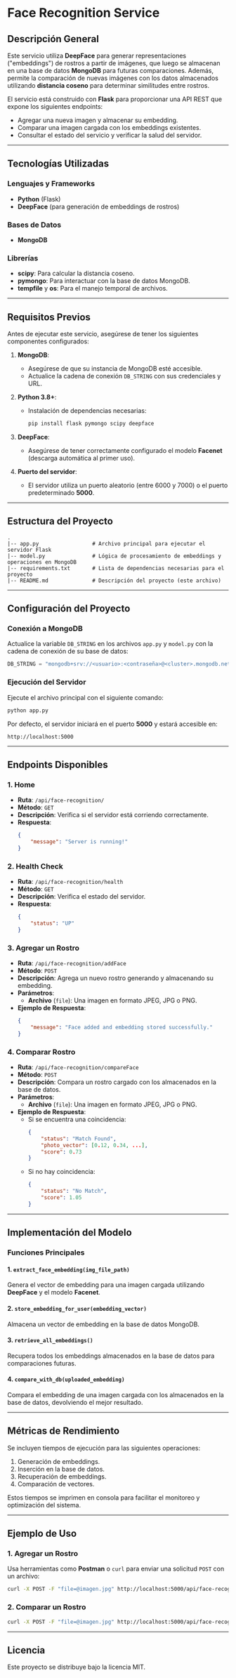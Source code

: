 # Face Recognition Service

## Descripción General
Este servicio utiliza **DeepFace** para generar representaciones ("embeddings") de rostros a partir de imágenes, que luego se almacenan en una base de datos **MongoDB** para futuras comparaciones. Además, permite la comparación de nuevas imágenes con los datos almacenados utilizando **distancia coseno** para determinar similitudes entre rostros.

El servicio está construido con **Flask** para proporcionar una API REST que expone los siguientes endpoints:
- Agregar una nueva imagen y almacenar su embedding.
- Comparar una imagen cargada con los embeddings existentes.
- Consultar el estado del servicio y verificar la salud del servidor.

---

## Tecnologías Utilizadas

### Lenguajes y Frameworks
- **Python** (Flask)
- **DeepFace** (para generación de embeddings de rostros)

### Bases de Datos
- **MongoDB**

### Librerías
- **scipy**: Para calcular la distancia coseno.
- **pymongo**: Para interactuar con la base de datos MongoDB.
- **tempfile** y **os**: Para el manejo temporal de archivos.

---

## Requisitos Previos

Antes de ejecutar este servicio, asegúrese de tener los siguientes componentes configurados:

1. **MongoDB**:
   - Asegúrese de que su instancia de MongoDB esté accesible.
   - Actualice la cadena de conexión `DB_STRING` con sus credenciales y URL.

2. **Python 3.8+**:
   - Instalación de dependencias necesarias:
     ```bash
     pip install flask pymongo scipy deepface
     ```

3. **DeepFace**:
   - Asegúrese de tener correctamente configurado el modelo **Facenet** (descarga automática al primer uso).

4. **Puerto del servidor**:
   - El servidor utiliza un puerto aleatorio (entre 6000 y 7000) o el puerto predeterminado **5000**.

---

## Estructura del Proyecto

```
.
|-- app.py                 # Archivo principal para ejecutar el servidor Flask
|-- model.py               # Lógica de procesamiento de embeddings y operaciones en MongoDB
|-- requirements.txt       # Lista de dependencias necesarias para el proyecto
|-- README.md              # Descripción del proyecto (este archivo)
```

---

## Configuración del Proyecto

### Conexión a MongoDB

Actualice la variable `DB_STRING` en los archivos `app.py` y `model.py` con la cadena de conexión de su base de datos:

```python
DB_STRING = "mongodb+srv://<usuario>:<contraseña>@<cluster>.mongodb.net/<base_de_datos>?retryWrites=true&w=majority"
```

### Ejecución del Servidor

Ejecute el archivo principal con el siguiente comando:

```bash
python app.py
```

Por defecto, el servidor iniciará en el puerto **5000** y estará accesible en:

```
http://localhost:5000
```

---

## Endpoints Disponibles

### 1. **Home**
- **Ruta**: `/api/face-recognition/`
- **Método**: `GET`
- **Descripción**: Verifica si el servidor está corriendo correctamente.
- **Respuesta**:
  ```json
  {
      "message": "Server is running!"
  }
  ```

### 2. **Health Check**
- **Ruta**: `/api/face-recognition/health`
- **Método**: `GET`
- **Descripción**: Verifica el estado del servidor.
- **Respuesta**:
  ```json
  {
      "status": "UP"
  }
  ```

### 3. **Agregar un Rostro**
- **Ruta**: `/api/face-recognition/addFace`
- **Método**: `POST`
- **Descripción**: Agrega un nuevo rostro generando y almacenando su embedding.
- **Parámetros**:
  - **Archivo** (`file`): Una imagen en formato JPEG, JPG o PNG.
- **Ejemplo de Respuesta**:
  ```json
  {
      "message": "Face added and embedding stored successfully."
  }
  ```

### 4. **Comparar Rostro**
- **Ruta**: `/api/face-recognition/compareFace`
- **Método**: `POST`
- **Descripción**: Compara un rostro cargado con los almacenados en la base de datos.
- **Parámetros**:
  - **Archivo** (`file`): Una imagen en formato JPEG, JPG o PNG.
- **Ejemplo de Respuesta**:
  - Si se encuentra una coincidencia:
    ```json
    {
        "status": "Match Found",
        "photo_vector": [0.12, 0.34, ...],
        "score": 0.73
    }
    ```
  - Si no hay coincidencia:
    ```json
    {
        "status": "No Match",
        "score": 1.05
    }
    ```

---

## Implementación del Modelo

### Funciones Principales

#### 1. `extract_face_embedding(img_file_path)`
Genera el vector de embedding para una imagen cargada utilizando **DeepFace** y el modelo **Facenet**.

#### 2. `store_embedding_for_user(embedding_vector)`
Almacena un vector de embedding en la base de datos MongoDB.

#### 3. `retrieve_all_embeddings()`
Recupera todos los embeddings almacenados en la base de datos para comparaciones futuras.

#### 4. `compare_with_db(uploaded_embedding)`
Compara el embedding de una imagen cargada con los almacenados en la base de datos, devolviendo el mejor resultado.

---

## Métricas de Rendimiento

Se incluyen tiempos de ejecución para las siguientes operaciones:
1. Generación de embeddings.
2. Inserción en la base de datos.
3. Recuperación de embeddings.
4. Comparación de vectores.

Estos tiempos se imprimen en consola para facilitar el monitoreo y optimización del sistema.

---

## Ejemplo de Uso

### 1. Agregar un Rostro
Usa herramientas como **Postman** o `curl` para enviar una solicitud `POST` con un archivo:

```bash
curl -X POST -F "file=@imagen.jpg" http://localhost:5000/api/face-recognition/addFace
```

### 2. Comparar un Rostro

```bash
curl -X POST -F "file=@imagen.jpg" http://localhost:5000/api/face-recognition/compareFace
```

---

## Licencia
Este proyecto se distribuye bajo la licencia MIT.

